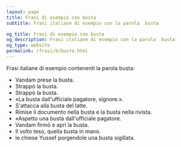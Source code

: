 ```yaml
---
layout: page
title: Frasi di esempio con busta 
subtitle: Frasi italiane di esempio con la parola  busta

og_title: Frasi di esempio con busta 
og_description: Frasi italiane di esempio con la parola  busta
og_type: website
permalink: /frasi/b/busta.html
---
```


Frasi italiane di esempio contenenti la parola busta:


- Vandam prese la busta.
- Strappò la busta.
- Strappò la busta.
- «La busta dall'ufficiale pagatore, signore.».
- S'attacca alla busta del latte.
- Rimise il documento nella busta e la busta nella rivista.
- «Aspetto una busta dall'ufficiale pagatore.
- Vandam firmò e aprì la busta.
- Il volto teso, quella busta in mano.
- le chiese Yussef porgendole una busta sigillata.

